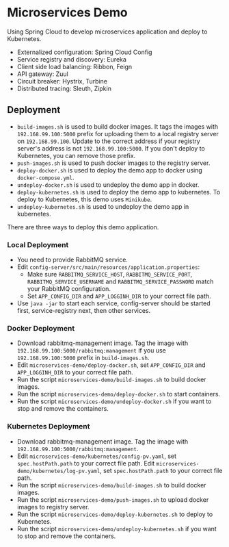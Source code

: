 # Microservices Demo
Using Spring Cloud to develop microservices application and deploy to Kubernetes.

* Externalized configuration: Spring Cloud Config
* Service registry and discovery: Eureka
* Client side load balancing: Ribbon, Feign
* API gateway: Zuul
* Circuit breaker: Hystrix, Turbine
* Distributed tracing: Sleuth, Zipkin

## Deployment
* `build-images.sh` is used to build docker images.
  It tags the images with `192.168.99.100:5000` prefix for uploading them to a local registry server on `192.168.99.100`.
  Update to the correct address if your registry server's address is not `192.168.99.100:5000`.
  If you don't deploy to Kubernetes, you can remove those prefix.
* `push-images.sh` is used to push docker images to the registry server.
* `deploy-docker.sh` is used to deploy the demo app to docker using `docker-compose.yml`.
* `undeploy-docker.sh` is used to undeploy the demo app in docker.
* `deploy-kubernetes.sh` is used to deploy the demo app to kubernetes.
  To deploy to Kubernetes, this demo uses `Minikube`.
* `undeploy-kubernetes.sh` is used to undeploy the demo app in kubernetes.

There are three ways to deploy this demo application.
### Local Deployment
* You need to provide RabbitMQ service.
* Edit `config-server/src/main/resources/application.properties`:
  * Make sure `RABBITMQ_SERVICE_HOST`, `RABBITMQ_SERVICE_PORT`, `RABBITMQ_SERVICE_USERNAME` and  `RABBITMQ_SERVICE_PASSWORD`
    match your RabbitMQ configuration.
  * Set `APP_CONFIG_DIR` and `APP_LOGGINH_DIR` to your correct file path.
* Use `java -jar` to start each service, config-server should be started first, service-registry next, then other services.

### Docker Deployment
* Download rabbitmq-management image.
  Tag the image with `192.168.99.100:5000/rabbitmq:management` if you use `192.168.99.100:5000` prefix in `build-images.sh`.
* Edit `microservices-demo/deploy-docker.sh`, set `APP_CONFIG_DIR` and `APP_LOGGINH_DIR` to your correct file path.
* Run the script `microservices-demo/build-images.sh` to build docker images.
* Run the script `microservices-demo/deploy-docker.sh` to start containers.
* Run the script `microservices-demo/undeploy-docker.sh` if you want to stop and remove the containers.

### Kubernetes Deployment
* Download rabbitmq-management image.
  Tag the image with `192.168.99.100:5000/rabbitmq:management`.
* Edit `microservices-demo/kubernetes/config-pv.yaml`, set `spec.hostPath.path` to your correct file path.
  Edit `microservices-demo/kubernetes/log-pv.yaml`, set `spec.hostPath.path` to your correct file path.
* Run the script `microservices-demo/build-images.sh` to build docker images.
* Run the script `microservices-demo/push-images.sh` to upload docker images to registry server.
* Run the script `microservices-demo/deploy-kubernetes.sh` to deploy to Kubernetes.
* Run the script `microservices-demo/undeploy-kubernetes.sh` if you want to stop and remove the containers.
